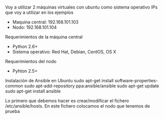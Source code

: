 Voy a utilizar 2 máquinas virtuales con ubuntu como sistema operativo
IPs que voy a utilizar en los ejemplos
- Maquina central: 192.168.101.103
- Nodo: 192.168.101.104

Requerimientos de la máquina central
- Python 2.6+
- Sistema operativo: Red Hat, Debian, CentOS, OS X

Requerimientos del nodo
- Pyhton 2.5+

Instalación de Ansible en Ubuntu
sudo apt-get install software-properties-common
sudo apt-add-repository ppa:ansible/ansible
sudo apt-get update
sudo apt-get install ansible

Lo primero que debemos hacer es crear/modificar el fichero /etc/ansible/hosts. En este fichero colocamos el nodo que tenemos de prueba
